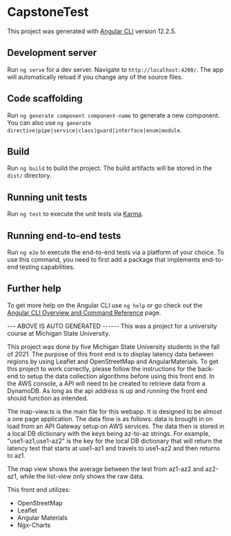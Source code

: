 # CapstoneTest

This project was generated with [Angular CLI](https://github.com/angular/angular-cli) version 12.2.5.

## Development server

Run `ng serve` for a dev server. Navigate to `http://localhost:4200/`. The app will automatically reload if you change any of the source files.

## Code scaffolding

Run `ng generate component component-name` to generate a new component. You can also use `ng generate directive|pipe|service|class|guard|interface|enum|module`.

## Build

Run `ng build` to build the project. The build artifacts will be stored in the `dist/` directory.

## Running unit tests

Run `ng test` to execute the unit tests via [Karma](https://karma-runner.github.io).

## Running end-to-end tests

Run `ng e2e` to execute the end-to-end tests via a platform of your choice. To use this command, you need to first add a package that implements end-to-end testing capabilities.

## Further help

To get more help on the Angular CLI use `ng help` or go check out the [Angular CLI Overview and Command Reference](https://angular.io/cli) page.

--- ABOVE IS AUTO GENERATED ------
This was a project for a university course at Michigan State University. 

This project was done by five Michigan State University students in the fall of 2021. The purpose of this front end is to display latency data between regions by using Leaflet and OpenStreetMap and AngularMaterials. To get this project to work correctly, please follow the instructions for the back-end to setup the data collection algorithms before using this front end. In the AWS console, a API will need to be created to retrieve data from a DynamoDB. As long as the api address is up and running the front end should function as intended.


The map-view.ts is the main file for this webapp. It is designed to be almost a one page application. The data flow is as follows: data is brought in on load from an API Gateway setup on AWS services. The data then is stored in a local DB dictionary with the keys being az-to-az strings. For example, "use1-az1,use1-az2" is the key for the local DB dictionary that will return the latency test that starts at use1-az1 and travels to use1-az2 and then returns to az1.

 The map view shows the average between the test from az1-az2 and az2-az1, while the list-view only shows the raw data. 

This front end utilizes:
- OpenStreetMap
- Leaflet
- Angular Materials 
- Ngx-Charts

